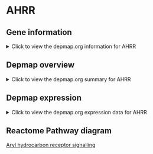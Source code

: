 <h1>AHRR</h1>

<h2>Gene information</h2>
<details>
  <summary>Click to view the depmap.org information for AHRR</summary>
  <iframe src="https://depmap.org/portal/gene/AHRR?tab=about" style="border:none;width:100%;height:800px"></iframe>
</details>

<h2>Depmap overview</h2>
<details>
  <summary>Click to view the depmap.org summary for AHRR</summary>
  <iframe src="https://depmap.org/portal/gene/AHRR?tab=overview" style="border:none;width:100%;height:800px"></iframe>
</details>

<h2>Depmap expression</h2>
<details>
  <summary>Click to view the depmap.org expression data for AHRR</summary>
  <iframe src="https://depmap.org/portal/gene/AHRR?tab=characterization" style="border:none;width:100%;height:800px"></iframe>
</details>



<h2>Reactome Pathway diagram</h2>
<a href="https://reactome.org/PathwayBrowser/#/R-HSA-8937144">Aryl hydrocarbon receptor signalling</a>



